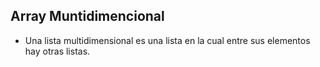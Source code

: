 ## Array Muntidimencional

- Una lista multidimensional es una lista en la cual entre sus elementos hay otras listas.

